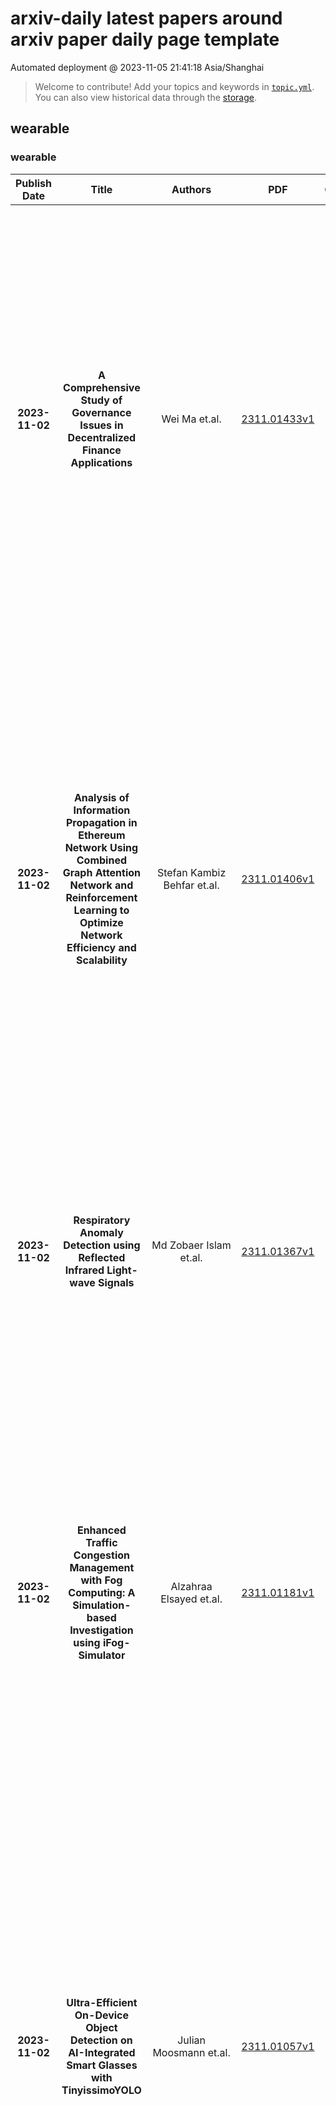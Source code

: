 # arxiv-daily latest papers around arxiv paper daily page template
Automated deployment @ 2023-11-05 21:41:18 Asia/Shanghai
> Welcome to contribute! Add your topics and keywords in [`topic.yml`](https://github.com/wanghaisheng/arxiv-paper-daily-page-template/blob/main/database/topic.yml).
> You can also view historical data through the [storage](https://github.com/wanghaisheng/arxiv-paper-daily-page-template/blob/main/database/storage).

## wearable

### wearable
|Publish Date|Title|Authors|PDF|Code|Abstract|
| :---: | :---: | :---: | :---: | :---: | :---: |
|**2023-11-02**|**A Comprehensive Study of Governance Issues in Decentralized Finance Applications**|Wei Ma et.al.|[2311.01433v1](http://arxiv.org/abs/2311.01433v1)|null|Decentralized finance (DeFi) is a prominent application of smart contracts, representing a novel financial paradigm in contrast to centralized finance. While DeFi applications are rapidly emerging on mainstream blockchain platforms, their quality varies greatly, presenting numerous challenges, particularly in terms of smart contract governance. This paper presents a comprehensive study of governance issues in DeFi applications. Drawing upon insights from industry reports and academic research papers, we develop a governance taxonomy to examine these issues. We collect and analyze 4,446 audit reports from 17 reputable Web3 security companies, categorizing the governance issues according to our constructed taxonomy. In addition, we identify vulnerabilities in the governance design and implementation processes, e.g., flash loan attacks and reentrancy attacks. To aid in the identification of the main topics of governance issues, we employ Natural Language Processing (NLP) techniques. Moreover, we explore the challenges associated with maintaining consistency between the code and the whitepaper in DeFi applications, providing valuable insights for addressing this issue in the future. We build a prototype tool based on artificial intelligence (AI), representing an initial attempt to uncover potential solutions. We validate this prototype across eight DeFi projects, achieving a 56.14% F1 score and a 80% recall. Through this study, we expect to assist the design and development teams of DeFi applications, as well as users, researchers, and regulators, in better understanding and addressing governance challenges, thereby fostering the healthy development of DeFi.|
|**2023-11-02**|**Analysis of Information Propagation in Ethereum Network Using Combined Graph Attention Network and Reinforcement Learning to Optimize Network Efficiency and Scalability**|Stefan Kambiz Behfar et.al.|[2311.01406v1](http://arxiv.org/abs/2311.01406v1)|null|Blockchain technology has revolutionized the way information is propagated in decentralized networks. Ethereum plays a pivotal role in facilitating smart contracts and decentralized applications. Understanding information propagation dynamics in Ethereum is crucial for ensuring network efficiency, security, and scalability. In this study, we propose an innovative approach that utilizes Graph Convolutional Networks (GCNs) to analyze the information propagation patterns in the Ethereum network. The first phase of our research involves data collection from the Ethereum blockchain, consisting of blocks, transactions, and node degrees. We construct a transaction graph representation using adjacency matrices to capture the node embeddings; while our major contribution is to develop a combined Graph Attention Network (GAT) and Reinforcement Learning (RL) model to optimize the network efficiency and scalability. It learns the best actions to take in various network states, ultimately leading to improved network efficiency, throughput, and optimize gas limits for block processing. In the experimental evaluation, we analyze the performance of our model on a large-scale Ethereum dataset. We investigate effectively aggregating information from neighboring nodes capturing graph structure and updating node embeddings using GCN with the objective of transaction pattern prediction, accounting for varying network loads and number of blocks. Not only we design a gas limit optimization model and provide the algorithm, but also to address scalability, we demonstrate the use and implementation of sparse matrices in GraphConv, GraphSAGE, and GAT. The results indicate that our designed GAT-RL model achieves superior results compared to other GCN models in terms of performance. It effectively propagates information across the network, optimizing gas limits for block processing and improving network efficiency.|
|**2023-11-02**|**Respiratory Anomaly Detection using Reflected Infrared Light-wave Signals**|Md Zobaer Islam et.al.|[2311.01367v1](http://arxiv.org/abs/2311.01367v1)|null|In this study, we present a non-contact respiratory anomaly detection method using incoherent light-wave signals reflected from the chest of a mechanical robot that can breathe like human beings. In comparison to existing radar and camera-based sensing systems for vitals monitoring, this technology uses only a low-cost ubiquitous light source (e.g., infrared light emitting diode) and sensor (e.g., photodetector). This light-wave sensing (LWS) system recognizes different breathing anomalies from the variations of light intensity reflected from the chest of the robot within a 0.5m-1.5m range. The anomaly detection model demonstrates up to 96.6% average accuracy in classifying 7 different types of breathing data using machine learning. The model can also detect faulty data collected by the system that does not contain breathing information. The developed system can be utilized at home or healthcare facilities as a smart, non-contact and discreet respiration monitoring method.|
|**2023-11-02**|**Enhanced Traffic Congestion Management with Fog Computing: A Simulation-based Investigation using iFog-Simulator**|Alzahraa Elsayed et.al.|[2311.01181v1](http://arxiv.org/abs/2311.01181v1)|null|Accurate latency computation is essential for the Internet of Things (IoT) since the connected devices generate a vast amount of data that is processed on cloud infrastructure. However, the cloud is not an optimal solution. To overcome this issue, fog computing is used to enable processing at the edge while still allowing communication with the cloud. Many applications rely on fog computing, including traffic management. In this paper, an Intelligent Traffic Congestion Mitigation System (ITCMS) is proposed to address traffic congestion in heavily populated smart cities. The proposed system is implemented using fog computing and tested in a crowded city. Its performance is evaluated based on multiple metrics, such as traffic efficiency, energy savings, reduced latency, average traffic flow rate, and waiting time. The obtained results are compared with similar techniques that tackle the same issue. The results obtained indicate that the execution time of the simulation is 4,538 seconds, and the delay in the application loop is 49.67 seconds. The paper addresses various issues, including CPU usage, heap memory usage, throughput, and the total average delay, which are essential for evaluating the performance of the ITCMS. Our system model is also compared with other models to assess its performance. A comparison is made using two parameters, namely throughput and the total average delay, between the ITCMS, IOV (Internet of Vehicle), and STL (Seasonal-Trend Decomposition Procedure based on LOESS). Consequently, the results confirm that the proposed system outperforms the others in terms of higher accuracy, lower latency, and improved traffic efficiency.|
|**2023-11-02**|**Ultra-Efficient On-Device Object Detection on AI-Integrated Smart Glasses with TinyissimoYOLO**|Julian Moosmann et.al.|[2311.01057v1](http://arxiv.org/abs/2311.01057v1)|null|Smart glasses are rapidly gaining advanced functionality thanks to cutting-edge computing technologies, accelerated hardware architectures, and tiny AI algorithms. Integrating AI into smart glasses featuring a small form factor and limited battery capacity is still challenging when targeting full-day usage for a satisfactory user experience. This paper illustrates the design and implementation of tiny machine-learning algorithms exploiting novel low-power processors to enable prolonged continuous operation in smart glasses. We explore the energy- and latency-efficient of smart glasses in the case of real-time object detection. To this goal, we designed a smart glasses prototype as a research platform featuring two microcontrollers, including a novel milliwatt-power RISC-V parallel processor with a hardware accelerator for visual AI, and a Bluetooth low-power module for communication. The smart glasses integrate power cycling mechanisms, including image and audio sensing interfaces. Furthermore, we developed a family of novel tiny deep-learning models based on YOLO with sub-million parameters customized for microcontroller-based inference dubbed TinyissimoYOLO v1.3, v5, and v8, aiming at benchmarking object detection with smart glasses for energy and latency. Evaluations on the prototype of the smart glasses demonstrate TinyissimoYOLO's 17ms inference latency and 1.59mJ energy consumption per inference while ensuring acceptable detection accuracy. Further evaluation reveals an end-to-end latency from image capturing to the algorithm's prediction of 56ms or equivalently 18 fps, with a total power consumption of 62.9mW, equivalent to a 9.3 hours of continuous run time on a 154mAh battery. These results outperform MCUNet (TinyNAS+TinyEngine), which runs a simpler task (image classification) at just 7.3 fps per second.|
|**2023-11-02**|**On Linear Complementary Pairs of Algebraic Geometry Codes over Finite Fields**|Sanjit Bhowmick et.al.|[2311.01008v1](http://arxiv.org/abs/2311.01008v1)|null|Linear complementary dual (LCD) codes and linear complementary pairs (LCP) of codes have been proposed for new applications as countermeasures against side-channel attacks (SCA) and fault injection attacks (FIA) in the context of direct sum masking (DSM). The countermeasure against FIA may lead to a vulnerability for SCA when the whole algorithm needs to be masked (in environments like smart cards). This led to a variant of the LCD and LCP problems, where several results have been obtained intensively for LCD codes, but only partial results have been derived for LCP codes. Given the gap between the thin results and their particular importance, this paper aims to reduce this by further studying the LCP of codes in special code families and, precisely, the characterisation and construction mechanism of LCP codes of algebraic geometry codes over finite fields. Notably, we propose constructing explicit LCP of codes from elliptic curves. Besides, we also study the security parameters of the derived LCP of codes $(\mathcal{C}, \mathcal{D})$ (notably for cyclic codes), which are given by the minimum distances $d(\mathcal{C})$ and $d(\mathcal{D}^\perp)$. Further, we show that for LCP algebraic geometry codes $(\mathcal{C},\mathcal{D})$, the dual code $\mathcal{C}^\perp$ is equivalent to $\mathcal{D}$ under some specific conditions we exhibit. Finally, we investigate whether MDS LCP of algebraic geometry codes exist (MDS codes are among the most important in coding theory due to their theoretical significance and practical interests). Construction schemes for obtaining LCD codes from any algebraic curve were given in 2018 by Mesnager, Tang and Qi in [``Complementary dual algebraic geometry codes", IEEE Trans. Inform Theory, vol. 64(4), 2390--3297, 2018]. To our knowledge, it is the first time LCP of algebraic geometry codes has been studied.|
|**2023-11-02**|**CML-MOTS: Collaborative Multi-task Learning for Multi-Object Tracking and Segmentation**|Yiming Cui et.al.|[2311.00987v1](http://arxiv.org/abs/2311.00987v1)|null|The advancement of computer vision has pushed visual analysis tasks from still images to the video domain. In recent years, video instance segmentation, which aims to track and segment multiple objects in video frames, has drawn much attention for its potential applications in various emerging areas such as autonomous driving, intelligent transportation, and smart retail. In this paper, we propose an effective framework for instance-level visual analysis on video frames, which can simultaneously conduct object detection, instance segmentation, and multi-object tracking. The core idea of our method is collaborative multi-task learning which is achieved by a novel structure, named associative connections among detection, segmentation, and tracking task heads in an end-to-end learnable CNN. These additional connections allow information propagation across multiple related tasks, so as to benefit these tasks simultaneously. We evaluate the proposed method extensively on KITTI MOTS and MOTS Challenge datasets and obtain quite encouraging results.|
|**2023-11-01**|**Centralized Management of a Wifi Mesh for Autonomous Farms**|Ammar Tahir et.al.|[2311.00887v1](http://arxiv.org/abs/2311.00887v1)|null|Emerging autonomous farming techniques rely on smart devices such as multi-spectral cameras, collecting fine-grained data, and robots performing tasks such as de-weeding, berry-picking, etc. These techniques require a high throughput network, supporting 10s of Mbps per device at the scale of tens to hundreds of devices in a large farm. We conduct a survey across 12 agronomists to understand these networking requirements of farm workloads and perform extensive measurements of WiFi 6 performance in a farm to identify the challenges in meeting them. Our measurements reveal how network capacity is fundamentally limited in such a setting, with severe degradation in network performance due to crop canopy, and spotlight farm networks as an emerging new problem domain that can benefit from smarter network resource management decisions. To that end, we design Cornet, a network for supporting on-farm applications that comprises: (i) a multi-hop mesh of WiFi routers that uses a strategic combination of 2.4GHz and 5GHz bands as informed by our measurements, and (ii) a centralized traffic engineering (TE) system that uses a novel abstraction of resource units to reason about wireless network capacity and make TE decisions (schedule flows, assign flow rates, and select routes and channels). Our evaluation, using testbeds in a farm and trace-driven simulations, shows how Cornet achieves 1.4 $\times$ higher network utilization and better meets application demands, compared to standard wireless mesh strategies.|
|**2023-11-01**|**SAGE: Smart home Agent with Grounded Execution**|Dmitriy Rivkin et.al.|[2311.00772v1](http://arxiv.org/abs/2311.00772v1)|null|This article introduces SAGE (Smart home Agent with Grounded Execution), a framework designed to maximize the flexibility of smart home assistants by replacing manually-defined inference logic with an LLM-powered autonomous agent system. SAGE integrates information about user preferences, device states, and external factors (such as weather and TV schedules) through the orchestration of a collection of tools. SAGE's capabilities include learning user preferences from natural-language utterances, interacting with devices by reading their API documentation, writing code to continuously monitor devices, and understanding natural device references. To evaluate SAGE, we develop a benchmark of 43 highly challenging smart home tasks, where SAGE successfully achieves 23 tasks, significantly outperforming existing LLM-enabled baselines (5/43).|
|**2023-11-01**|**Can Foundation Models Watch, Talk and Guide You Step by Step to Make a Cake?**|Yuwei Bao et.al.|[2311.00738v1](http://arxiv.org/abs/2311.00738v1)|null|Despite tremendous advances in AI, it remains a significant challenge to develop interactive task guidance systems that can offer situated, personalized guidance and assist humans in various tasks. These systems need to have a sophisticated understanding of the user as well as the environment, and make timely accurate decisions on when and what to say. To address this issue, we created a new multimodal benchmark dataset, Watch, Talk and Guide (WTaG) based on natural interaction between a human user and a human instructor. We further proposed two tasks: User and Environment Understanding, and Instructor Decision Making. We leveraged several foundation models to study to what extent these models can be quickly adapted to perceptually enabled task guidance. Our quantitative, qualitative, and human evaluation results show that these models can demonstrate fair performances in some cases with no task-specific training, but a fast and reliable adaptation remains a significant challenge. Our benchmark and baselines will provide a stepping stone for future work on situated task guidance.|
|**2023-11-01**|**Active Noise Control Portable Device Design**|kai Wu et.al.|[2311.00535v1](http://arxiv.org/abs/2311.00535v1)|null|While our world is filled with its own natural sounds that we can't resist enjoying, it is also chock-full of other sounds that can be irritating, this is noise. Noise not only influences the working efficiency but also the human's health. The problem of reducing noise is one of great importance and great difficulty. The problem has been addressed in many ways over the years. The current methods for noise reducing mostly rely on the materials and transmission medium, which are only effective to some extent for the high frequency noise. However, the effective reduction noise method especially for low frequency noise is very limited.   Here we come up with a noise reduction system consist of a sensor to detect the noise in the environment. Then the noise will be sent to an electronic control system to process the noise, which will generate a reverse phase frequency signal to counteract the disturbance. Finally, the processed smaller noise will be broadcasted by the speaker. Through this smart noise reduction system, even the noise with low-frequency can be eliminated.   The system is also integrated with sleep tracking and music player applications. It can also remember and store settings for the same environment, sense temperature, and smart control of home furniture, fire alarm, etc. This smart system can transfer data easily by Wi-Fi or Bluetooth and controlled by its APP.   In this project, we will present a model of the above technology which can be used in various environments to prevent noise pollution and provide a solution to the people who have difficulties finding a peaceful and quiet environment for sleep, work or study.|
|**2023-11-01**|**Misaligned magnetized accretion flows onto spinning black holes: magneto-spin alignment, outflow power and intermittent jets**|Koushik Chatterjee et.al.|[2311.00432v1](http://arxiv.org/abs/2311.00432v1)|null|Magnetic fields regulate black hole (BH) accretion, governing both the inflow and outflow dynamics. When a BH becomes saturated with large-scale vertical magnetic flux, it enters a magnetically-arrested disk (MAD) state. The dynamically-important BH magnetic flux powers highly efficient relativistic outflows (or jets) and sporadically erupts from the BH into the disk midplane. Here we explore the evolution of MADs when the BH and gas angular momentum are misaligned, which is expected to be more common. Using numerical simulations, we find that jets from rapidly spinning, prograde BHs force the inner accretion flow into alignment with the BH spin via the magneto-spin alignment mechanism for disks initially misaligned at $\mathcal{T}\lesssim 60^{\circ}$. Extremely misaligned MAD disks, on the other hand, exhibit intermittent jets that blow out parts of the disk to $\approx 100$ gravitational radii before collapsing, leaving behind hot cavities and magnetized filaments. These intermittent jet mechanism forms a mini-feedback cycle and could explain some cases of X-ray and radio quasi-periodic eruptions observed in dim AGN. Further, we find that (i) for BHs with low power jets, the BH spin and initial disk tilt angle changes the amount of horizon magnetic flux, and (ii) geometrically-thick, misaligned accretion flows do not undergo sustained Lense-Thirring (LT) precession. Thereby, we suggest that low-luminosity accreting BHs ($\dot{M}\ll 10^{-3} \dot{M}_{\rm Edd}$) are not likely to exhibit quasi-periodic oscillations in lightcurves due to LT precession, in agreement with observations of BH X-ray binaries and AGN in the low-hard/quiescent state. Instead, we suggest that magnetic flux eruptions can mimic precession-like motion, such as observed in the M87 jet, by driving large-scale surface waves in the jets.|
|**2023-11-01**|**Survey on Quality Assurance of Smart Contracts**|Zhiyuan Wei et.al.|[2311.00270v2](http://arxiv.org/abs/2311.00270v2)|null|With the increasing adoption of smart contracts, ensuring their security has become a critical concern. Numerous vulnerabilities and attacks have been identified and exploited, resulting in significant financial losses. In response, researchers have developed various tools and techniques to identify and prevent vulnerabilities in smart contracts. In this survey, we present a systematic overview of the quality assurance of smart contracts, covering vulnerabilities, attacks, defenses, and tool support. By classifying vulnerabilities based on known attacks, we can identify patterns and common weaknesses that need to be addressed. Moreover, in order to effectively protect smart contracts, we have created a labeled dataset to evaluate various vulnerability detection tools and compare their effectiveness.|
|**2023-10-31**|**Experimental Demonstration of Coupled Learning in Elastic Networks**|Lauren E. Altman et.al.|[2311.00170v1](http://arxiv.org/abs/2311.00170v1)|null|Coupled learning is a contrastive scheme for tuning the properties of individual elements within a network in order to achieve desired functionality of the system. It takes advantage of physics both to learn using local rules and to "compute" the output response to input data, thus enabling the system to perform decentralized computation without the need for a processor or external memory. We demonstrate a proof-of-concept mechanical network that can learn simple tasks such as self-symmetrizing via iterative tuning of individual spring rest lengths. These mechanical networks could feasibly be scaled and automated to solve increasingly complex tasks, hinting at a new class of "smart" metamaterials.|
|**2023-10-31**|**StairNet: Visual Recognition of Stairs for Human-Robot Locomotion**|Andrew Garrett Kurbis et.al.|[2310.20666v1](http://arxiv.org/abs/2310.20666v1)|null|Human-robot walking with prosthetic legs and exoskeletons, especially over complex terrains such as stairs, remains a significant challenge. Egocentric vision has the unique potential to detect the walking environment prior to physical interactions, which can improve transitions to and from stairs. This motivated us to create the StairNet initiative to support the development of new deep learning models for visual sensing and recognition of stairs, with an emphasis on lightweight and efficient neural networks for onboard real-time inference. In this study, we present an overview of the development of our large-scale dataset with over 515,000 manually labeled images, as well as our development of different deep learning models (e.g., 2D and 3D CNN, hybrid CNN and LSTM, and ViT networks) and training methods (e.g., supervised learning with temporal data and semi-supervised learning with unlabeled images) using our new dataset. We consistently achieved high classification accuracy (i.e., up to 98.8%) with different designs, offering trade-offs between model accuracy and size. When deployed on mobile devices with GPU and NPU accelerators, our deep learning models achieved inference speeds up to 2.8 ms. We also deployed our models on custom-designed CPU-powered smart glasses. However, limitations in the embedded hardware yielded slower inference speeds of 1.5 seconds, presenting a trade-off between human-centered design and performance. Overall, we showed that StairNet can be an effective platform to develop and study new visual perception systems for human-robot locomotion with applications in exoskeleton and prosthetic leg control.|
|**2023-10-31**|**LoRa Multi-Hop Networks for Monitoring Underground Mining Environments**|Luca Scalambrin et.al.|[2310.20515v1](http://arxiv.org/abs/2310.20515v1)|null|Internet of Things applications have gained widespread recognition for their efficacy in typical scenarios, such as smart cities and smart healthcare. Nonetheless, there exist numerous unconventional situations where IoT technologies have not yet been massively applied, though they can be extremely useful. One of such domains is the underground mining sector, where enhancing automation monitoring through wireless communications is of essential significance. In this paper, we focus on the development, implementation, and evaluation of a LoRa-based multi-hop network tailored specifically for monitoring underground mining environments, where data traffic is sporadic, but energy efficiency is of paramount importance. We hence define a synchronization framework that makes it possible for the nodes to sleep for most of the time, waking up only when they need to exchange traffic. Notably, our network achieves a sub 40us proven synchronization accuracy between parent-child pairs with minimum overhead for diverse topologies, rendering it highly viable for subterranean operations. Furthermore, for proper network dimensioning, we model the interplay between network's throughput, frame size, and sampling periods of potential applications. Moreover, we propose a model to estimate devices' duty cycle based on their position within the multi-hop network, along with empirical observations for its validation. The proposed models make it possible to optimize the network's performance to meet the specific demands that can arise from the different subterranean use cases, in which robustness, low power operation, and compliance with radio-frequency regulations are key requirements that must be met.|
|**2023-10-31**|**A Machine Learning-Based Framework for Clustering Residential Electricity Load Profiles to Enhance Demand Response Programs**|Vasilis Michalakopoulos et.al.|[2310.20367v1](http://arxiv.org/abs/2310.20367v1)|null|Load shapes derived from smart meter data are frequently employed to analyze daily energy consumption patterns, particularly in the context of applications like Demand Response (DR). Nevertheless, one of the most important challenges to this endeavor lies in identifying the most suitable consumer clusters with similar consumption behaviors. In this paper, we present a novel machine learning based framework in order to achieve optimal load profiling through a real case study, utilizing data from almost 5000 households in London. Four widely used clustering algorithms are applied specifically K-means, K-medoids, Hierarchical Agglomerative Clustering and Density-based Spatial Clustering. An empirical analysis as well as multiple evaluation metrics are leveraged to assess those algorithms. Following that, we redefine the problem as a probabilistic classification one, with the classifier emulating the behavior of a clustering algorithm,leveraging Explainable AI (xAI) to enhance the interpretability of our solution. According to the clustering algorithm analysis the optimal number of clusters for this case is seven. Despite that, our methodology shows that two of the clusters, almost 10\% of the dataset, exhibit significant internal dissimilarity and thus it splits them even further to create nine clusters in total. The scalability and versatility of our solution makes it an ideal choice for power utility companies aiming to segment their users for creating more targeted Demand Response programs.|
|**2023-10-31**|**Enhancing the Spatial Awareness Capability of Multi-Modal Large Language Model**|Yongqiang Zhao et.al.|[2310.20357v2](http://arxiv.org/abs/2310.20357v2)|null|The Multi-Modal Large Language Model (MLLM) refers to an extension of the Large Language Model (LLM) equipped with the capability to receive and infer multi-modal data. Spatial awareness stands as one of the crucial abilities of MLLM, encompassing diverse skills related to understanding spatial relationships among objects and between objects and the scene area. Industries such as autonomous driving, smart healthcare, robotics, virtual, and augmented reality heavily demand MLLM's spatial awareness capabilities. However, there exists a noticeable gap between the current spatial awareness capabilities of MLLM and the requirements set by human needs. To address this issue, this paper proposes using more precise spatial position information between objects to guide MLLM in providing more accurate responses to user-related inquiries. Specifically, for a particular multi-modal task, we utilize algorithms for acquiring geometric spatial information and scene graphs to obtain relevant geometric spatial information and scene details of objects involved in the query. Subsequently, based on this information, we direct MLLM to address spatial awareness-related queries posed by the user. Extensive experiments were conducted in benchmarks such as MME, MM-Vet, and other multi-modal large language models. The experimental results thoroughly confirm the efficacy of the proposed method in enhancing the spatial awareness tasks and associated tasks of MLLM.|
|**2023-10-31**|**Energy-Aware Adaptive Sampling for Self-Sustainability in Resource-Constrained IoT Devices**|Marco Giordano et.al.|[2310.20331v1](http://arxiv.org/abs/2310.20331v1)|[link](https://github.com/ETH-PBL/EcoTrack)|In the ever-growing Internet of Things (IoT) landscape, smart power management algorithms combined with energy harvesting solutions are crucial to obtain self-sustainability. This paper presents an energy-aware adaptive sampling rate algorithm designed for embedded deployment in resource-constrained, battery-powered IoT devices. The algorithm, based on a finite state machine (FSM) and inspired by Transmission Control Protocol (TCP) Reno's additive increase and multiplicative decrease, maximizes sensor sampling rates, ensuring power self-sustainability without risking battery depletion. Moreover, we characterized our solar cell with data acquired over 48 days and used the model created to obtain energy data from an open-source world-wide dataset. To validate our approach, we introduce the EcoTrack device, a versatile device with global navigation satellite system (GNSS) capabilities and Long-Term Evolution Machine Type Communication (LTE-M) connectivity, supporting MQTT protocol for cloud data relay. This multi-purpose device can be used, for instance, as a health and safety wearable, remote hazard monitoring system, or as a global asset tracker. The results, validated on data from three different European cities, show that the proposed algorithm enables self-sustainability while maximizing sampled locations per day. In experiments conducted with a 3000 mAh battery capacity, the algorithm consistently maintained a minimum of 24 localizations per day and achieved peaks of up to 3000.|
|**2023-10-31**|**Pose-to-Motion: Cross-Domain Motion Retargeting with Pose Prior**|Qingqing Zhao et.al.|[2310.20249v1](http://arxiv.org/abs/2310.20249v1)|null|Creating believable motions for various characters has long been a goal in computer graphics. Current learning-based motion synthesis methods depend on extensive motion datasets, which are often challenging, if not impossible, to obtain. On the other hand, pose data is more accessible, since static posed characters are easier to create and can even be extracted from images using recent advancements in computer vision. In this paper, we utilize this alternative data source and introduce a neural motion synthesis approach through retargeting. Our method generates plausible motions for characters that have only pose data by transferring motion from an existing motion capture dataset of another character, which can have drastically different skeletons. Our experiments show that our method effectively combines the motion features of the source character with the pose features of the target character, and performs robustly with small or noisy pose data sets, ranging from a few artist-created poses to noisy poses estimated directly from images. Additionally, a conducted user study indicated that a majority of participants found our retargeted motion to be more enjoyable to watch, more lifelike in appearance, and exhibiting fewer artifacts. Project page: https://cyanzhao42.github.io/pose2motion|
|**2023-10-31**|**A Comparative Evaluation of Automated Analysis Tools for Solidity Smart Contracts**|Zhiyuan Wei et.al.|[2310.20212v3](http://arxiv.org/abs/2310.20212v3)|[link](https://github.com/bit-smartcontract-analysis/smartcontract-benchmark)|Blockchain smart contracts have emerged as a transformative force in the digital realm, spawning a diverse range of compelling applications. Since solidity smart contracts across various domains manage trillions of dollars in virtual coins, they become a prime target for attacks. One of the primary challenges is keeping abreast of the latest techniques and tools for developing secure smart contracts and examining those already deployed. In this paper, we seek to address these challenges from four aspects: (1) We begin by examining ten automatic tools, specifically focusing on their methodologies and their ability to identify vulnerabilities in solidity smart contracts. (2) We propose a novel criterion for evaluating these tools, based on the ISO/IEC 25010 standard. (3) To facilitate the evaluation of the selected tools, we construct a benchmark that encompasses two distinct datasets: a collection of 389 labelled smart contracts and a scaled set of 20,000 unique cases from real-world contracts. (4) We provide a comparison of the selected tools, offering insights into their strengths and weaknesses and highlighting areas where further improvements are needed. Through this evaluation, we hope to provide developers and researchers with valuable guidance on selecting and using smart contract analysis tools and contribute to the ongoing efforts to improve the security and reliability of smart contracts.|
|**2023-10-30**|**Deep Learning for Spatiotemporal Big Data: A Vision on Opportunities and Challenges**|Zhe Jiang et.al.|[2310.19957v1](http://arxiv.org/abs/2310.19957v1)|null|With advancements in GPS, remote sensing, and computational simulation, an enormous volume of spatiotemporal data is being collected at an increasing speed from various application domains, spanning Earth sciences, agriculture, smart cities, and public safety. Such emerging geospatial and spatiotemporal big data, coupled with recent advances in deep learning technologies, foster new opportunities to solve problems that have not been possible before. For instance, remote sensing researchers can potentially train a foundation model using Earth imagery big data for numerous land cover and land use modeling tasks. Coastal modelers can train AI surrogates to speed up numerical simulations. However, the distinctive characteristics of spatiotemporal big data pose new challenges for deep learning technologies. This vision paper introduces various types of spatiotemporal big data, discusses new research opportunities in the realm of deep learning applied to spatiotemporal big data, lists the unique challenges, and identifies several future research needs.|
|**2023-10-30**|**A Perceptual Shape Loss for Monocular 3D Face Reconstruction**|Christopher Otto et.al.|[2310.19580v1](http://arxiv.org/abs/2310.19580v1)|null|Monocular 3D face reconstruction is a wide-spread topic, and existing approaches tackle the problem either through fast neural network inference or offline iterative reconstruction of face geometry. In either case carefully-designed energy functions are minimized, commonly including loss terms like a photometric loss, a landmark reprojection loss, and others. In this work we propose a new loss function for monocular face capture, inspired by how humans would perceive the quality of a 3D face reconstruction given a particular image. It is widely known that shading provides a strong indicator for 3D shape in the human visual system. As such, our new 'perceptual' shape loss aims to judge the quality of a 3D face estimate using only shading cues. Our loss is implemented as a discriminator-style neural network that takes an input face image and a shaded render of the geometry estimate, and then predicts a score that perceptually evaluates how well the shaded render matches the given image. This 'critic' network operates on the RGB image and geometry render alone, without requiring an estimate of the albedo or illumination in the scene. Furthermore, our loss operates entirely in image space and is thus agnostic to mesh topology. We show how our new perceptual shape loss can be combined with traditional energy terms for monocular 3D face optimization and deep neural network regression, improving upon current state-of-the-art results.|
|**2023-10-30**|**Towards Grouping in Large Scenes with Occlusion-aware Spatio-temporal Transformers**|Jinsong Zhang et.al.|[2310.19447v1](http://arxiv.org/abs/2310.19447v1)|null|Group detection, especially for large-scale scenes, has many potential applications for public safety and smart cities. Existing methods fail to cope with frequent occlusions in large-scale scenes with multiple people, and are difficult to effectively utilize spatio-temporal information. In this paper, we propose an end-to-end framework,GroupTransformer, for group detection in large-scale scenes. To deal with the frequent occlusions caused by multiple people, we design an occlusion encoder to detect and suppress severely occluded person crops. To explore the potential spatio-temporal relationship, we propose spatio-temporal transformers to simultaneously extract trajectory information and fuse inter-person features in a hierarchical manner. Experimental results on both large-scale and small-scale scenes demonstrate that our method achieves better performance compared with state-of-the-art methods. On large-scale scenes, our method significantly boosts the performance in terms of precision and F1 score by more than 10%. On small-scale scenes, our method still improves the performance of F1 score by more than 5%. The project page with code can be found at http://cic.tju.edu.cn/faculty/likun/projects/GroupTrans.|
|**2023-10-29**|**Open Problems in DAOs**|Joshua Z. Tan et.al.|[2310.19201v1](http://arxiv.org/abs/2310.19201v1)|null|Decentralized autonomous organizations (DAOs) are a new, rapidly-growing class of organizations governed by smart contracts. Here we describe how researchers can contribute to the emerging science of DAOs and other digitally-constituted organizations. From granular privacy primitives to mechanism designs to model laws, we identify high-impact problems in the DAO ecosystem where existing gaps might be tackled through a new data set or by applying tools and ideas from existing research fields such as political science, computer science, economics, law, and organizational science. Our recommendations encompass exciting research questions as well as promising business opportunities. We call on the wider research community to join the global effort to invent the next generation of organizations.|
|**2023-10-29**|**A Survey on Watching Social Issue Videos among YouTube and TikTok Users**|Shuo Niu et.al.|[2310.19193v1](http://arxiv.org/abs/2310.19193v1)|null|The openness and influence of video-sharing platforms (VSPs) such as YouTube and TikTok attracted creators to share videos on various social issues. Although social issue videos (SIVs) affect public opinions and breed misinformation, how VSP users obtain information and interact with SIVs is under-explored. This work surveyed 659 YouTube and 127 TikTok users to understand the motives for consuming SIVs on VSPs. We found that VSP users are primarily motivated by the information and entertainment gratifications to use the platform. VSP users use SIVs for information-seeking purposes and find YouTube and TikTok convenient to interact with SIVs. VSP users moderately watch SIVs for entertainment and inactively engage in social interactions. SIV consumption is associated with information and socialization gratifications of the platform. VSP users appreciate the diversity of information and opinions but would also do their own research and are concerned about the misinformation and echo chamber problems.|
|**2023-10-29**|**SALMA: Arabic Sense-Annotated Corpus and WSD Benchmarks**|Mustafa Jarrar et.al.|[2310.19029v1](http://arxiv.org/abs/2310.19029v1)|null|SALMA, the first Arabic sense-annotated corpus, consists of ~34K tokens, which are all sense-annotated. The corpus is annotated using two different sense inventories simultaneously (Modern and Ghani). SALMA novelty lies in how tokens and senses are associated. Instead of linking a token to only one intended sense, SALMA links a token to multiple senses and provides a score to each sense. A smart web-based annotation tool was developed to support scoring multiple senses against a given word. In addition to sense annotations, we also annotated the corpus using six types of named entities. The quality of our annotations was assessed using various metrics (Kappa, Linear Weighted Kappa, Quadratic Weighted Kappa, Mean Average Error, and Root Mean Square Error), which show very high inter-annotator agreement. To establish a Word Sense Disambiguation baseline using our SALMA corpus, we developed an end-to-end Word Sense Disambiguation system using Target Sense Verification. We used this system to evaluate three Target Sense Verification models available in the literature. Our best model achieved an accuracy with 84.2% using Modern and 78.7% using Ghani. The full corpus and the annotation tool are open-source and publicly available at https://sina.birzeit.edu/salma/.|
|**2023-10-29**|**Securing Refugee Identity: A Literature Review on Blockchain-based Smart Contract**|Md Taimur Ahad et.al.|[2310.19018v1](http://arxiv.org/abs/2310.19018v1)|null|Identity documentation for refugees is a complex process and crucial for host nations. A secured identity management system ensures both security and the efficient provision of services for the host nation and the donor organizations. Realizing the benefits, a handful of studies enriched the blockchain-based security identification for refugees. The research studies presented the introductory, conceptual, and practical solution related to the blockchain-based smart contract. There is a common agreement in the studies that blockchain-based smart contract not only streamlines refugee identity verification but also safeguards against unauthorized entries. Since it is a technology as well, it has been essential to know the present status of the technology in the social context. In such a situation it becomes essential to review the existing research studies to provide insight for future studies. In this study, we reviewed current studies using a thematic approach. Our findings suggest researchers are more inclined to provide conceptual models as the models are important in advancing technology; however, the models need to be implemented for practical advances. However, the main contribution of this study is that this study gathers current efforts in smart contract-based refugee identity management. This study is important for the refugee host nations as well as for stakeholders. Knowledge gained from the study is expected to provide insight into how the technology can be developed using existing theory and implementation frameworks.|
|**2023-10-29**|**End-to-End Autoregressive Retrieval via Bootstrapping for Smart Reply Systems**|Benjamin Towle et.al.|[2310.18956v1](http://arxiv.org/abs/2310.18956v1)|null|Reply suggestion systems represent a staple component of many instant messaging and email systems. However, the requirement to produce sets of replies, rather than individual replies, makes the task poorly suited for out-of-the-box retrieval architectures, which only consider individual message-reply similarity. As a result, these system often rely on additional post-processing modules to diversify the outputs. However, these approaches are ultimately bottlenecked by the performance of the initial retriever, which in practice struggles to present a sufficiently diverse range of options to the downstream diversification module, leading to the suggestions being less relevant to the user. In this paper, we consider a novel approach that radically simplifies this pipeline through an autoregressive text-to-text retrieval model, that learns the smart reply task end-to-end from a dataset of (message, reply set) pairs obtained via bootstrapping. Empirical results show this method consistently outperforms a range of state-of-the-art baselines across three datasets, corresponding to a 5.1%-17.9% improvement in relevance, and a 0.5%-63.1% improvement in diversity compared to the best baseline approach. We make our code publicly available.|
|**2023-10-29**|**Peer-to-Peer Deep Learning for Beyond-5G IoT**|Srinivasa Pranav et.al.|[2310.18861v1](http://arxiv.org/abs/2310.18861v1)|null|We present P2PL, a practical multi-device peer-to-peer deep learning algorithm that, unlike the federated learning paradigm, does not require coordination from edge servers or the cloud. This makes P2PL well-suited for the sheer scale of beyond-5G computing environments like smart cities that otherwise create range, latency, bandwidth, and single point of failure issues for federated approaches.   P2PL introduces max norm synchronization to catalyze training, retains on-device deep model training to preserve privacy, and leverages local inter-device communication to implement distributed consensus. Each device iteratively alternates between two phases: 1) on-device learning and 2) distributed cooperation where they combine model parameters with nearby devices. We empirically show that all participating devices achieve the same test performance attained by federated and centralized training -- even with 100 devices and relaxed singly stochastic consensus weights. We extend these experimental results to settings with diverse network topologies, sparse and intermittent communication, and non-IID data distributions.|
